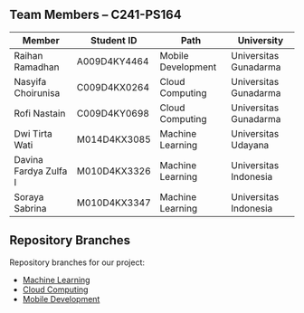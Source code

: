 ## Team Members – C241-PS164
| Member    | Student ID    | Path    | University    |
|------------|------------|------------|------------|
| Raihan Ramadhan    | A009D4KY4464 | Mobile Development | Universitas Gunadarma |
| Nasyifa Choirunisa    | C009D4KX0264 | Cloud Computing | Universitas Gunadarma |
| Rofi Nastain   | C009D4KY0698 | Cloud Computing | Universitas Gunadarma |
| Dwi Tirta Wati    | M014D4KX3085 | Machine Learning | Universitas Udayana |
| Davina Fardya Zulfa I    | M010D4KX3326 | Machine Learning | Universitas Indonesia |
| Soraya Sabrina    | M010D4KX3347 | Machine Learning | Universitas Indonesia |




## Repository Branches
Repository branches for our project:
  - [Machine Learning](https://github.com/RexRama/Nutrifish-C241-PS164/tree/machinelearning)
  - [Cloud Computing](https://github.com/RexRama/Nutrifish-C241-PS164/tree/Cloudcomputing)
  - [Mobile Development](https://github.com/RexRama/Nutrifish-C241-PS164/tree/mobileDevelopment)